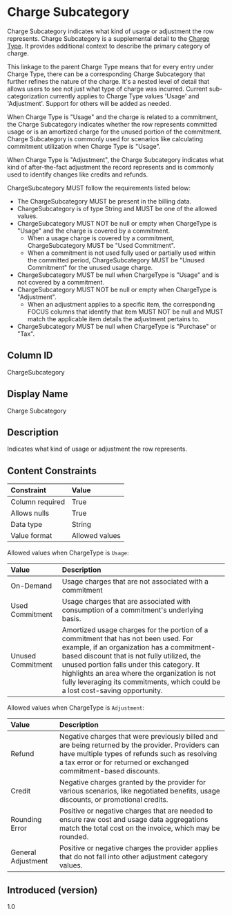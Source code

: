 # Charge Subcategory

Charge Subcategory indicates what kind of usage or adjustment the row represents. Charge Subcategory is a supplemental detail to the [Charge Type](#chargetype). It provides additional context to describe the primary category of charge.

This linkage to the parent Charge Type means that for every entry under Charge Type, there can be a corresponding Charge Subcategory that further refines the nature of the charge. It's a nested level of detail that allows users to see not just what type of charge was incurred. Current sub-categorization currently applies to Charge Type values 'Usage' and 'Adjustment'. Support for others will be added as needed.

When Charge Type is "Usage" and the charge is related to a commitment, the Charge Subcategory indicates whether the row represents committed usage or is an amortized charge for the unused portion of the commitment. Charge Subcategory is commonly used for scenarios like calculating commitment utilization when Charge Type is "Usage".

When Charge Type is "Adjustment", the Charge Subcategory indicates what kind of after-the-fact adjustment the record represents and is commonly used to identify changes like credits and refunds.

ChargeSubcategory MUST follow the requirements listed below:

* The ChargeSubcategory MUST be present in the billing data.
* ChargeSubcategory is of type String and MUST be one of the allowed values.
* ChargeSubcategory MUST NOT be null or empty when ChargeType is "Usage" and the charge is covered by a commitment.
  * When a usage charge is covered by a commitment, ChargeSubcategory MUST be "Used Commitment".
  * When a commitment is not used fully used or partially used within the committed period, ChargeSubcategory MUST be "Unused Commitment" for the unused usage charge.
* ChargeSubcategory MUST be null when ChargeType is "Usage" and is not covered by a commitment.
* ChargeSubcategory MUST NOT be null or empty when ChargeType is "Adjustment".
  * When an adjustment applies to a specific item, the corresponding FOCUS columns that identify that item MUST NOT be null and MUST match the applicable item details the adjustment pertains to.
* ChargeSubcategory MUST be null when ChargeType is "Purchase" or "Tax".

## Column ID

ChargeSubcategory

## Display Name

Charge Subcategory

## Description

Indicates what kind of usage or adjustment the row represents.

## Content Constraints

| Constraint      | Value          |
| :-------------- | :------------- |
| Column required | True           |
| Allows nulls    | True           |
| Data type       | String         |
| Value format    | Allowed values |

Allowed values when ChargeType is `Usage`:

| Value             | Description                                                                            |
| :---------------- | :------------------------------------------------------------------------------------- |
| On-Demand         | Usage charges that are not associated with a commitment                                |
| Used Commitment   | Usage charges that are associated with consumption of a commitment's underlying basis. |
| Unused Commitment | Amortized usage charges for the portion of a commitment that has not been used. For example, if an organization has a commitment-based discount that is not fully utilized, the unused portion falls under this category. It highlights an area where the organization is not fully leveraging its commitments, which could be a lost cost-saving opportunity. |

Allowed values when ChargeType is `Adjustment`:

| Value              | Description                                           |
| :----------------- | :-----------------------------------------------------|
| Refund             | Negative charges that were previously billed and are being returned by the provider. Providers can have multiple types of refunds such as resolving a tax error or for returned or exchanged commitment-based discounts. |
| Credit             | Negative charges granted by the provider for various scenarios, like negotiated benefits, usage discounts, or promotional credits.                                                                                       |
| Rounding Error     | Positive or negative charges that are needed to ensure raw cost and usage data aggregations match the total cost on the invoice, which may be rounded.                                                                   |
| General Adjustment | Positive or negative charges the provider applies that do not fall into other adjustment category values.                                                                                                                |

## Introduced (version)

1.0
